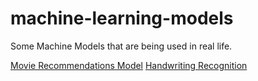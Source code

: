 # machine-learning-models
Some Machine Models that are being used in real life.

[Movie Recommendations Model](https://github.com/nguyenhoangdai/machine-learning-models/blob/main/MoviesRecommendation.ipynb)
[Handwriting Recognition](https://github.com/nguyenhoangdai/machine-learning-models/blob/main/Keras-CNN_Hand_written_recognition.ipynb)


